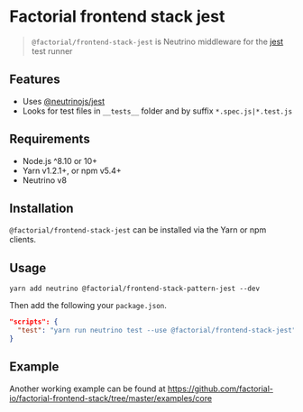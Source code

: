 # Factorial frontend stack jest

> `@factorial/frontend-stack-jest` is Neutrino middleware for the [jest](https://jestjs.io/) test runner

## Features

* Uses [@neutrinojs/jest](https://neutrinojs.org/packages/jest/)
* Looks for test files in `__tests__` folder and by suffix `*.spec.js|*.test.js`

## Requirements

- Node.js ^8.10 or 10+
- Yarn v1.2.1+, or npm v5.4+
- Neutrino v8

## Installation

`@factorial/frontend-stack-jest` can be installed via the Yarn or npm clients.

## Usage

    yarn add neutrino @factorial/frontend-stack-pattern-jest --dev

Then add the following your `package.json`.

```json
"scripts": {
  "test": "yarn run neutrino test --use @factorial/frontend-stack-jest",
}
```

## Example

Another working example can be found at
https://github.com/factorial-io/factorial-frontend-stack/tree/master/examples/core
